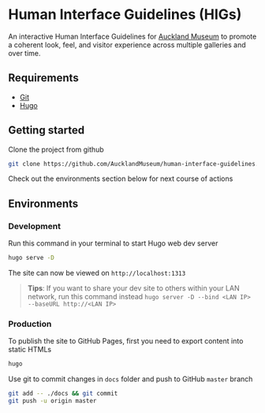 # Human Interface Guidelines (HIGs)

An interactive Human Interface Guidelines for [Auckland Museum](http://www.aucklandmuseum.com/) to promote a coherent look, feel, and visitor experience across multiple galleries and over time.

## Requirements

* [Git](https://git-scm.com/)
* [Hugo](https://gohugo.io/getting-started/installing/)

## Getting started

Clone the project from github

```bash
git clone https://github.com/AucklandMuseum/human-interface-guidelines.git
```

Check out the environments section below for next course of actions

## Environments

### Development

Run this command in your terminal to start Hugo web dev server

```bash
hugo serve -D
```

The site can now be viewed on `http://localhost:1313`

> **Tips**:
> If you want to share your dev site to others within your LAN network, run this command instead `hugo server -D --bind <LAN IP> --baseURL http://<LAN IP>`

### Production

To publish the site to GitHub Pages, first you need to export content into static HTMLs

```bash
hugo
```

Use git to commit changes in `docs` folder and push to GitHub `master` branch

```bash
git add -- ./docs && git commit
git push -u origin master
```
